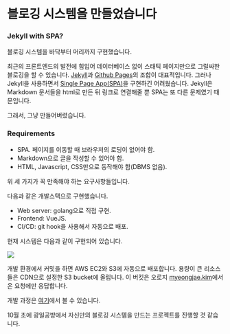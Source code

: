 #  블로깅 시스템을 만들었습니다
### Jekyll with SPA?

블로깅 시스템을 바닥부터 머리까지 구현했습니다.

최근의 프론트엔드의 발전에 힘입어 데이터베이스 없이 스태틱 페이지만으로 그럴싸한 블로깅을 할 수 있습니다. [Jekyll](https://jekyllrb.com/)과 [Github Pages](https://pages.github.com/)의 조합이 대표적입니다. 그러나 Jekyll을 사용하면서 [Single Page App(SPA)](https://medium.com/@pshrmn/demystifying-single-page-applications-3068d0555d46)을 구현하긴 어려웠습니다. Jekyll은 Markdown 문서들을 html로 만든 뒤 링크로 연결해줄 뿐 SPA는 또 다른 문제였기 때문입니다.

그래서, 그냥 만들어버렸습니다.

### Requirements

- SPA. 페이지를 이동할 때 브라우저의 로딩이 없어야 함.
- Markdown으로 글을 작성할 수 있어야 함.
- HTML, Javascript, CSS만으로 동작해야 함(DBMS 없음).

위 세 가지가 꼭 만족해야 하는 요구사항들입니다.

다음과 같은 개발스택으로 구현했습니다.

- Web server: golang으로 직접 구현.
- Frontend: VueJS.
- CI/CD: git hook을 사용해서 자동으로 배포.

현재 시스템은 다음과 같이 구현되어 있습니다.

![](https://raw.githubusercontent.com/hrzon/terrace/master/docs/images/aws_structure.png)

개발 환경에서 커밋을 하면 AWS EC2와 S3에 자동으로 배포합니다. 용량이 큰 리소스들은 CDN으로 설정한 S3 bucket에 올립니다. 이 버킷은 오로지 [myeongjae.kim](https://myeongjae.kim)에서 온 요청에만 응답합니다.

개발 과정은 [여기](https://github.com/hrzon/terrace)에서 볼 수 있습니다.

10월 초에 광일공방에서 자신만의 블로깅 시스템을 만드는 프로젝트를 진행할 것 같습니다.
